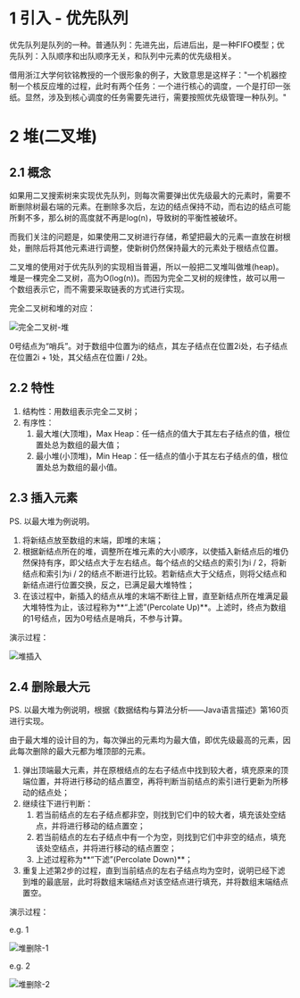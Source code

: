 # 1 引入 - 优先队列

优先队列是队列的一种。普通队列：先进先出，后进后出，是一种FIFO模型；优先队列：入队顺序和出队顺序无关，和队列中元素的优先级相关。

借用浙江大学何钦铭教授的一个很形象的例子，大致意思是这样子："一个机器控制一个核反应堆的过程，此时有两个任务：一个进行核心的调度，一个是打印一张纸。显然，涉及到核心调度的任务需要先进行，需要按照优先级管理一种队列。"

# 2 堆(二叉堆)

## 2.1 概念

如果用二叉搜索树来实现优先队列，则每次需要弹出优先级最大的元素时，需要不断删除树最右端的元素。在删除多次后，左边的结点保持不动，而右边的结点可能所剩不多，那么树的高度就不再是log(n)，导致树的平衡性被破坏。

而我们关注的问题是，如果使用二叉树进行存储，希望把最大的元素一直放在树根处，删除后将其他元素进行调整，使新树仍然保持最大的元素处于根结点位置。

二叉堆的使用对于优先队列的实现相当普遍，所以一般把二叉堆叫做堆(heap)。堆是一棵完全二叉树，高为O(log(n))。而因为完全二叉树的规律性，故可以用一个数组表示它，而不需要采取链表的方式进行实现。

完全二叉树和堆的对应：

![完全二叉树-堆](images/完全二叉树-堆.png)

0号结点为“哨兵”。对于数组中位置为i的结点，其左子结点在位置2i处，右子结点在位置2i + 1处，其父结点在位置i / 2处。 

## 2.2 特性

1. 结构性：用数组表示完全二叉树；
2. 有序性：
   1. 最大堆(大顶堆)，Max Heap：任一结点的值大于其左右子结点的值，根位置处总为数组的最大值；
   2. 最小堆(小顶堆)，Min Heap：任一结点的值小于其左右子结点的值，根位置处总为数组的最小值。

## 2.3 插入元素

PS. 以最大堆为例说明。

1. 将新结点放至数组的末端，即堆的末端；
2. 根据新结点所在的堆，调整所在堆元素的大小顺序，以使插入新结点后的堆仍然保持有序，即父结点大于左右结点。每个结点的父结点的索引为i / 2，将新结点和索引为i / 2的结点不断进行比较。若新结点大于父结点，则将父结点和新结点进行位置交换，反之，已满足最大堆特性；
3. 在该过程中，新插入的结点从堆的末端不断往上冒，直至新结点所在堆满足最大堆特性为止，该过程称为**“上滤”(Percolate Up)**。上滤时，终点为数组的1号结点，因为0号结点是哨兵，不参与计算。

演示过程：

![堆插入](images/堆插入.png)

## 2.4 删除最大元

PS. 以最大堆为例说明，根据《数据结构与算法分析——Java语言描述》第160页进行实现。

由于最大堆的设计目的为，每次弹出的元素均为最大值，即优先级最高的元素，因此每次删除的最大元都为堆顶部的元素。

1. 弹出顶端最大元素，并在原根结点的左右子结点中找到较大者，填充原来的顶端位置，并将进行移动的结点置空，再将判断当前结点的索引进行更新为所移动的结点处；
2. 继续往下进行判断：
   1. 若当前结点的左右子结点都非空，则找到它们中的较大者，填充该处空结点，并将进行移动的结点置空；
   2. 若当前结点的左右子结点中有一个为空，则找到它们中非空的结点，填充该处空结点，并将进行移动的结点置空；
   3. 上述过程称为**“下滤”(Percolate Down)**；
3. 重复上述第2步的过程，直到当前结点的左右子结点均为空时，说明已经下滤到堆的最底层，此时将数组末端结点对该空结点进行填充，并将数组末端结点置空。

演示过程：

e.g. 1

![堆删除-1](images/堆删除-1.png)

e.g. 2

![堆删除-2](images/堆删除-2.png)

